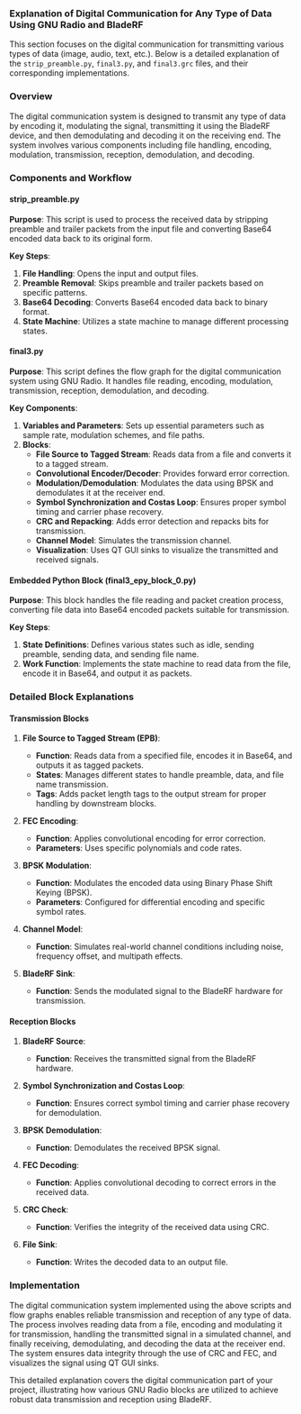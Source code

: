 ### Explanation of Digital Communication for Any Type of Data Using GNU Radio and BladeRF

This section focuses on the digital communication for transmitting various types of data (image, audio, text, etc.). Below is a detailed explanation of the `strip_preamble.py`, `final3.py`, and `final3.grc` files, and their corresponding implementations.

### Overview

The digital communication system is designed to transmit any type of data by encoding it, modulating the signal, transmitting it using the BladeRF device, and then demodulating and decoding it on the receiving end. The system involves various components including file handling, encoding, modulation, transmission, reception, demodulation, and decoding.

### Components and Workflow

#### strip_preamble.py

**Purpose**: This script is used to process the received data by stripping preamble and trailer packets from the input file and converting Base64 encoded data back to its original form.

**Key Steps**:
1. **File Handling**: Opens the input and output files.
2. **Preamble Removal**: Skips preamble and trailer packets based on specific patterns.
3. **Base64 Decoding**: Converts Base64 encoded data back to binary format.
4. **State Machine**: Utilizes a state machine to manage different processing states.

#### final3.py

**Purpose**: This script defines the flow graph for the digital communication system using GNU Radio. It handles file reading, encoding, modulation, transmission, reception, demodulation, and decoding.

**Key Components**:
1. **Variables and Parameters**: Sets up essential parameters such as sample rate, modulation schemes, and file paths.
2. **Blocks**:
    - **File Source to Tagged Stream**: Reads data from a file and converts it to a tagged stream.
    - **Convolutional Encoder/Decoder**: Provides forward error correction.
    - **Modulation/Demodulation**: Modulates the data using BPSK and demodulates it at the receiver end.
    - **Symbol Synchronization and Costas Loop**: Ensures proper symbol timing and carrier phase recovery.
    - **CRC and Repacking**: Adds error detection and repacks bits for transmission.
    - **Channel Model**: Simulates the transmission channel.
    - **Visualization**: Uses QT GUI sinks to visualize the transmitted and received signals.

#### Embedded Python Block (final3_epy_block_0.py)

**Purpose**: This block handles the file reading and packet creation process, converting file data into Base64 encoded packets suitable for transmission.

**Key Steps**:
1. **State Definitions**: Defines various states such as idle, sending preamble, sending data, and sending file name.
2. **Work Function**: Implements the state machine to read data from the file, encode it in Base64, and output it as packets.

### Detailed Block Explanations

#### Transmission Blocks

1. **File Source to Tagged Stream (EPB)**:
   - **Function**: Reads data from a specified file, encodes it in Base64, and outputs it as tagged packets.
   - **States**: Manages different states to handle preamble, data, and file name transmission.
   - **Tags**: Adds packet length tags to the output stream for proper handling by downstream blocks.

2. **FEC Encoding**:
   - **Function**: Applies convolutional encoding for error correction.
   - **Parameters**: Uses specific polynomials and code rates.

3. **BPSK Modulation**:
   - **Function**: Modulates the encoded data using Binary Phase Shift Keying (BPSK).
   - **Parameters**: Configured for differential encoding and specific symbol rates.

4. **Channel Model**:
   - **Function**: Simulates real-world channel conditions including noise, frequency offset, and multipath effects.

5. **BladeRF Sink**:
   - **Function**: Sends the modulated signal to the BladeRF hardware for transmission.

#### Reception Blocks

1. **BladeRF Source**:
   - **Function**: Receives the transmitted signal from the BladeRF hardware.

2. **Symbol Synchronization and Costas Loop**:
   - **Function**: Ensures correct symbol timing and carrier phase recovery for demodulation.

3. **BPSK Demodulation**:
   - **Function**: Demodulates the received BPSK signal.

4. **FEC Decoding**:
   - **Function**: Applies convolutional decoding to correct errors in the received data.

5. **CRC Check**:
   - **Function**: Verifies the integrity of the received data using CRC.

6. **File Sink**:
   - **Function**: Writes the decoded data to an output file.

### Implementation

The digital communication system implemented using the above scripts and flow graphs enables reliable transmission and reception of any type of data. The process involves reading data from a file, encoding and modulating it for transmission, handling the transmitted signal in a simulated channel, and finally receiving, demodulating, and decoding the data at the receiver end. The system ensures data integrity through the use of CRC and FEC, and visualizes the signal using QT GUI sinks.

This detailed explanation covers the digital communication part of your project, illustrating how various GNU Radio blocks are utilized to achieve robust data transmission and reception using BladeRF.

